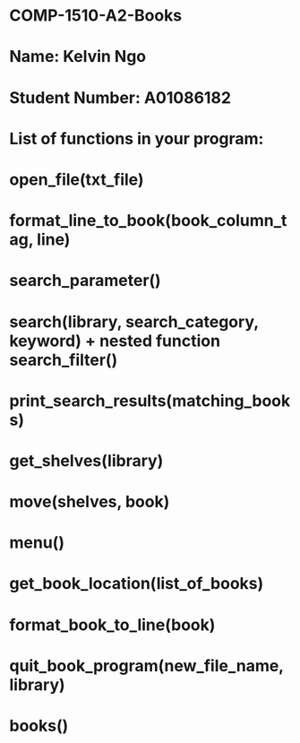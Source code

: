 # COMP-1510-A2-Books

# Name: Kelvin Ngo

# Student Number: A01086182

# List of functions in your program: 
# open_file(txt_file)
# format_line_to_book(book_column_tag, line)
# search_parameter()
# search(library, search_category, keyword) + nested function search_filter()
# print_search_results(matching_books)
# get_shelves(library)
# move(shelves, book)
# menu()
# get_book_location(list_of_books)
# format_book_to_line(book)
# quit_book_program(new_file_name, library)
# books()

